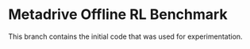 # Metadrive Offline RL Benchmark

This branch contains the initial code that was used for experimentation.
